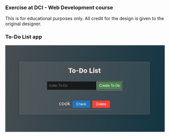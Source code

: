 ### Exercise at DCI - Web Development course

This is for educational purposes only. All credit for the design is given to the original designer.

### To-Do List app

![todo-list](ss-todo-list.png)